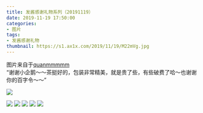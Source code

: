 ```yaml
---
title: 发酱感谢礼物系列（20191119）
date: 2019-11-19 17:50:00
categories:
- 图片
tags:
- 发酱感谢礼物
thumbnail: https://s1.ax1x.com/2019/11/19/M22mVg.jpg
---
```


图片来自于<a href="https://weibo.com/p/1005051720171447" target="_blank">quanmmmmm</a><br/> “谢谢小企鹅～～茶挺好的，包装非常精美，就是贵了些，有些破费了哈～也谢谢你的百字令～～”

![](https://s1.ax1x.com/2019/11/19/M22mVg.jpg)

<!--more-->

![](https://s1.ax1x.com/2019/11/19/M22tZF.jpg)
![](https://s1.ax1x.com/2019/11/19/M22ssK.jpg)
![](https://s1.ax1x.com/2019/11/19/M22cZD.jpg)
![](https://s1.ax1x.com/2019/11/19/M22Oij.jpg)
![](https://s1.ax1x.com/2019/11/19/M22jWn.jpg)

